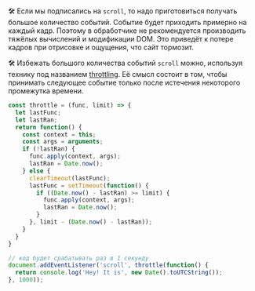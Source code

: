 ---
---

🛠 Если мы подписались на `scroll`, то надо приготовиться получать большое количество событий. Событие будет приходить примерно на каждый кадр. Поэтому в обработчике не рекомендуется производить тяжёлых вычислений и модификации DOM. Это приведёт к потере кадров при отрисовке и ощущения, что сайт тормозит.

🛠 Избежать большого количества событий `scroll` можно, используя технику под названием [throttling](/js/throttle). Её смысл состоит в том, чтобы принимать следующее событие только после истечения некоторого промежутка времени.

```jsx
const throttle = (func, limit) => {
  let lastFunc;
  let lastRan;
  return function() {
    const context = this;
    const args = arguments;
    if (!lastRan) {
      func.apply(context, args);
      lastRan = Date.now();
    } else {
      clearTimeout(lastFunc);
      lastFunc = setTimeout(function() {
        if ((Date.now() - lastRan) >= limit) {
          func.apply(context, args);
          lastRan = Date.now();
        }
      }, limit - (Date.now() - lastRan));
    }
  }
}

// код будет срабатывать раз в 1 секунду
document.addEventListener('scroll', throttle(function() {
  return console.log('Hey! It is', new Date().toUTCString());
}, 1000));
```
